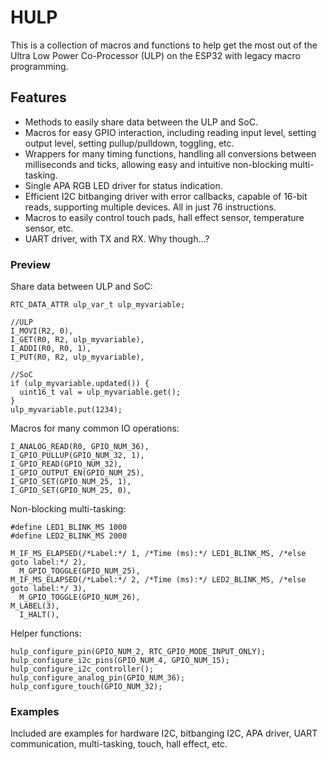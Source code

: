 # HULP

This is a collection of macros and functions to help get the most out of the Ultra Low Power Co-Processor (ULP) on the ESP32 with legacy macro programming.

## Features

* Methods to easily share data between the ULP and SoC.
* Macros for easy GPIO interaction, including reading input level, setting output level, setting pullup/pulldown, toggling, etc.
* Wrappers for many timing functions, handling all conversions between milliseconds and ticks, allowing easy and intuitive non-blocking multi-tasking.
* Single APA RGB LED driver for status indication.
* Efficient I2C bitbanging driver with error callbacks, capable of 16-bit reads, supporting multiple devices. All in just 76 instructions.
* Macros to easily control touch pads, hall effect sensor, temperature sensor, etc.
* UART driver, with TX and RX. Why though...?

### Preview

Share data between ULP and SoC:

```
RTC_DATA_ATTR ulp_var_t ulp_myvariable;

//ULP
I_MOVI(R2, 0),
I_GET(R0, R2, ulp_myvariable),
I_ADDI(R0, R0, 1),
I_PUT(R0, R2, ulp_myvariable),

//SoC
if (ulp_myvariable.updated()) {
  uint16_t val = ulp_myvariable.get();
}
ulp_myvariable.put(1234);
```

Macros for many common IO operations:

```
I_ANALOG_READ(R0, GPIO_NUM_36),
I_GPIO_PULLUP(GPIO_NUM_32, 1),
I_GPIO_READ(GPIO_NUM_32),
I_GPIO_OUTPUT_EN(GPIO_NUM_25),
I_GPIO_SET(GPIO_NUM_25, 1),
I_GPIO_SET(GPIO_NUM_25, 0),

```

Non-blocking multi-tasking:

```
#define LED1_BLINK_MS 1000
#define LED2_BLINK_MS 2000

M_IF_MS_ELAPSED(/*Label:*/ 1, /*Time (ms):*/ LED1_BLINK_MS, /*else goto label:*/ 2),
  M_GPIO_TOGGLE(GPIO_NUM_25),
M_IF_MS_ELAPSED(/*Label:*/ 2, /*Time (ms):*/ LED2_BLINK_MS, /*else goto label:*/ 3),
  M_GPIO_TOGGLE(GPIO_NUM_26),
M_LABEL(3),
  I_HALT(),
```

Helper functions:
```
hulp_configure_pin(GPIO_NUM_2, RTC_GPIO_MODE_INPUT_ONLY);
hulp_configure_i2c_pins(GPIO_NUM_4, GPIO_NUM_15);
hulp_configure_i2c_controller();
hulp_configure_analog_pin(GPIO_NUM_36);
hulp_configure_touch(GPIO_NUM_32);
```


### Examples

Included are examples for hardware I2C, bitbanging I2C, APA driver, UART communication, multi-tasking, touch, hall effect, etc.